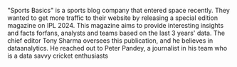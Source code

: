 "Sports Basics" is a sports blog company that entered space recently. They wanted to get more traffic to their website by releasing a special edition magazine on IPL 2024. This magazine aims to provide interesting insights and facts forfans, analysts and teams based on the last 3 years' data.  The chief editor Tony Sharma oversees this publication, and he believes in dataanalytics. He reached out to Peter Pandey, a journalist in his team who is a data savvy cricket enthusiasts
